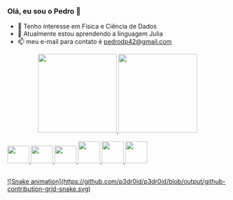 ### Olá, eu sou o Pedro 👋

- 🔭 Tenho interesse em Física e Ciência de Dados
- 🌱 Atualmente estou aprendendo a linguagem Julia
- 📫 meu e-mail para contato é pedrodp42@gmail.com

<div align="center">
  <a href="https://github.com/p3dr0id">
  <img height="180em" src="https://github-readme-stats.vercel.app/api?username=p3dr0id&show_icons=true&theme=swift&include_all_commits=true&count_private=true"/>
  <img height="180em" src="https://github-readme-stats.vercel.app/api/top-langs/?username=p3dr0id&layout=compact&langs_count=7&theme=swift"/>
</div>

<div style="display: inline_block"><br>
  <img src="https://cdn.jsdelivr.net/gh/devicons/devicon/icons/linux/linux-original.svg" height="40" width="50" />
  <img src="https://cdn.jsdelivr.net/gh/devicons/devicon/icons/vim/vim-original.svg" height="40" width="50" />
  <img src="https://cdn.jsdelivr.net/gh/devicons/devicon/icons/jupyter/jupyter-original-wordmark.svg" height="40" width="50" />
  <img src="https://cdn.jsdelivr.net/gh/devicons/devicon/icons/python/python-original-wordmark.svg" height="50" width="50" />
  <img src="https://cdn.jsdelivr.net/gh/devicons/devicon/icons/pandas/pandas-original-wordmark.svg" height="50" width="50" />
  <img src="https://cdn.jsdelivr.net/gh/devicons/devicon/icons/julia/julia-original-wordmark.svg" height="50" width="50" />

</div>

##

<div> 
  ![Snake animation](https://github.com/p3dr0id/p3dr0id/blob/output/github-contribution-grid-snake.svg)
</div>

<!--
**p3dr0id/p3dr0id** is a ✨ _special_ ✨ repository because its `README.md` (this file) appears on your GitHub profile.

Here are some ideas to get you started:

- 🔭 I’m currently working on ...
- 🌱 I’m currently learning ...
- 👯 I’m looking to collaborate on ...
- 🤔 I’m looking for help with ...
- 💬 Ask me about ...
- 📫 How to reach me: ...
- 😄 Pronouns: ...
- ⚡ Fun fact: ...

Links:

https://github.com/anuraghazra/github-readme-stats
https://devicon.dev/
https://dev.to/envoy_/150-badges-for-github-pnk

-->
